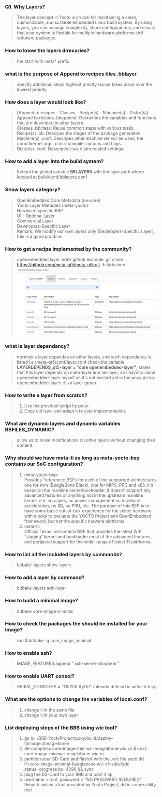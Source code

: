 ### Q1. Why Layers?
> The layer concept in Yocto is crucial for maintaining a clean, customizable, and scalable embedded Linux build system. By using layers, you can manage complexity, share configurations, and ensure that your system is flexible for multiple hardware platforms and software packages.

### How to know the layers direcories?
> the start with meta* prefix

### what is the purpose of Append to recipes files .bblayer
> specify additional steps
> highiest priority recipe takes place over the lowiest proirity

### How does a layer would look like?
> [Append to recipes - Classes - Recipe(s) - Machine(s) - Distro(s)]
> Append to recipes .bbappend: Overwrites the variables and functions that are descriped in other layers.  
> Classes .bbclass: Reuse common steps with various tasks.   
> Recipe(s) .bb: Descipes the stages of the package generation.  
> Machine(s) .conf: Descripes what machine we will be used, the uboot/kernel args, cross-compiler options and flags.  
> Distro(s) .conf: Descripes linux distro related settings.  

### How to add a layer into the build system?
> Extend the global variable **BBLAYERS** with the layer path where located at build/conf/bblayers.conf

### Show layers category?
> OpenEmbedded Core Metadata (oe-core)  
> Yocto Layer Metadata (meta-yocto)  
> Hardware specific BSP  
> UI - Optional Layer  
> Commercial Layer  
> Developers-Specific Layer  
> Remark: We modify our own layers only (Developers-Specific Layer), this is a good practice.

### How to get a recipe implemented by the community?
> openembedded layer index
> github
> example: git clone https://github.com/meta-qt5/meta-qt5.git -b kirkstone
![alt text](image.png)

### what is layer dependancy?
> normaly a layer dependes on other layers, and such dependancy is listed i.e /meta-qt5/conf/layer.conf
> check the variable **LAYERDEPENDS_qt5-layer = "core openembedded-layer"**, states that this layer depends on meta-layer and oe-layer, so I have to clone openembedded-layer myself as it's not existed yet in the pocy distro.  
> openembedded-layer: it's a layer group.

### How to write a layer from scratch?
> 1. Use the provided script by poky.
> 2. Copy old layer and adapt it to your implementation.

### What are dynamic layers and dynamic variables BBFILES_DYNAMIC?
> allow us to make modifications on other layers without changing their content.

### Why should we have meta-ti as long as meta-yocto-bsp contains our SoC configuration?
> 1. meta-yocto-bsp:  
> Provides "reference: BSPs for each of the supported architectures one for Arm (BeagleBone Black), one for MIPS, PPC and x86. it's based on the mainline kernel/bootloader. it doesn't support any advanced features or anything not in the upstream mainline kernel, e.e. no capes, no power management no hardware acceleration, no 3D, no PRU, etc. The purpose of this BSP is to have some basic out-of-box experience for the select hardware within poky to evaluate the YOCTO Project and OpenEmbedded framework, but not the specific harware platforms.  
> 2. meta-ti:  
> Official Texas Instruments BSP that provides the latest WIP "staging" kernel and bootloader most of the advanced features and peripjeral support for the wider range of latest TI platforms.

### How to list all the included layers by commands?
> bitbake-layers show-layers

### How to add a layer by command?
> bitbake-layers add-layer <meta-layer-path>

### How to build a minimal image?
> bitbake core-image-minimal

### How to check the packages the should be installed for your image?
> run $ bitbake -g core_image_minimal

### How to enable ssh?
> IMAGE_FEATURES:append " ssh-server-dropbear "
### How to enable UART consol?
> SERIAL_CONSOLES = "115200;ttyO0" (already defined in meta-ti-bsp)

### What are the options to change the variables of local.conf?
> 1. change it in the same file  
> 2. change it in your own layer

### List deploying steps of the BBB using wic tool?
> 1. go to: /BBB-YoctoProject/poky/build/deploy-ti/images/beaglebone/
> 2. de-compress core-image-minimal-beaglebone.wic.xz
> $ unxz core-image-minimal-beaglebone.wic.xz
> 3. partition your SD-Card and flash it with the .wic file
> sudo dd if=core-image-minimal-beaglebone.wic of=/dev/sdc status=progress bs=4096 && sync
> 4. plug the DS-Card to your BBB and boot it up
> 5. username = root, password = "NO PASSWARD REQUIRED"
> Remark: wic is a tool provided by Yocto Project, dd is a core utility tool
